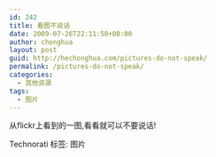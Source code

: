 ```yaml
---
id: 242
title: 看图不说话
date: 2009-07-26T22:11:50+08:00
author: chonghua
layout: post
guid: http://hechonghua.com/pictures-do-not-speak/
permalink: /pictures-do-not-speak/
categories:
  - 其他资源
tags:
  - 图片
---
```

从flickr上看到的一图,看看就可以不要说话!</p> 

<div class="wlWriterEditableSmartContent" id="scid:0767317B-992E-4b12-91E0-4F059A8CECA8:384779c1-7cd8-4faa-a006-1639795500c0" style="padding-right: 0px; display: inline; padding-left: 0px; float: none; padding-bottom: 0px; margin: 0px; padding-top: 0px">
  Technorati 标签: 图片
</div>